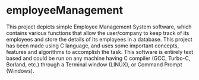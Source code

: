 # employeeManagement
This project depicts simple Employee Management System software, which contains various functions that allow the user/company to keep track of its employees and store the details of its employees in a database. This project has been made using C language, and uses some important concepts, features and algorithms to accomplish the task. This software is entirely text based and could be run on any machine having C compiler (GCC, Turbo-C, Borland, etc.) through a Terminal window (LINUX), or Command Prompt (Windows).
